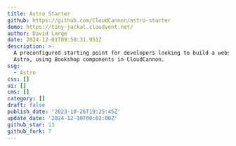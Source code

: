 ```yaml
---
title: Astro Starter
github: https://github.com/CloudCannon/astro-starter
demo: https://tiny-jackal.cloudvent.net/
author: David Large
date: 2024-12-01T09:50:31.951Z
description: >-
  A preconfigured starting point for developers looking to build a website with
  Astro, using Bookshop components in CloudCannon.
ssg:
  - Astro
css: []
ui: []
cms: []
category: []
draft: false
publish_date: '2023-10-26T19:25:45Z'
update_date: '2024-12-10T00:02:00Z'
github_star: 13
github_fork: 7
---
```

